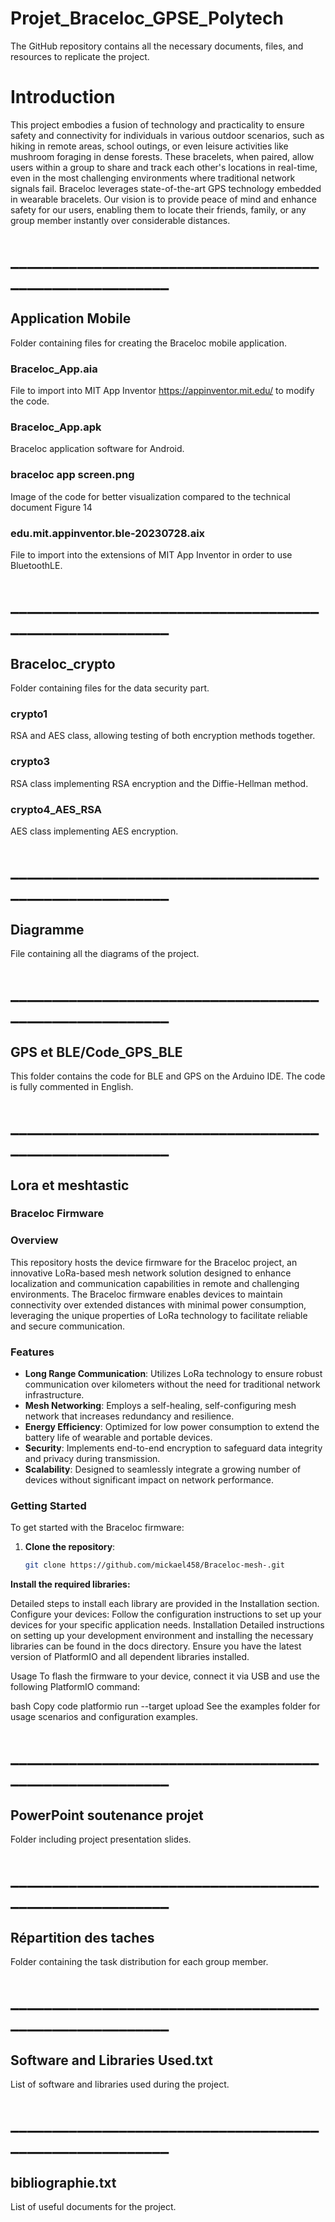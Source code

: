# Projet_Braceloc_GPSE_Polytech

The GitHub repository contains all the necessary documents, files, and resources to replicate the project.

# Introduction
This project embodies a fusion of technology and practicality to ensure safety and connectivity for individuals in various outdoor scenarios, such as hiking in remote areas, school outings, or even leisure activities like mushroom foraging in dense forests.
These bracelets, when paired, allow users within a group to share and track each other's locations in real-time, even in the most challenging environments where traditional network signals fail.
Braceloc leverages state-of-the-art GPS technology embedded in wearable bracelets. Our vision is to provide peace of mind and enhance safety for our users, enabling them to locate their friends, family, or any group member instantly over considerable distances.


# ________________________________________________________

## Application Mobile
Folder containing files for creating the Braceloc mobile application.

### Braceloc_App.aia
File to import into MIT App Inventor https://appinventor.mit.edu/ to modify the code.
### Braceloc_App.apk
Braceloc application software for Android.
### braceloc app screen.png
Image of the code for better visualization compared to the technical document Figure 14
### edu.mit.appinventor.ble-20230728.aix
File to import into the extensions of MIT App Inventor in order to use BluetoothLE.

# ________________________________________________________

## Braceloc_crypto
Folder containing files for the data security part.

### crypto1
RSA and AES class, allowing testing of both encryption methods together.
### crypto3
RSA class implementing RSA encryption and the Diffie-Hellman method.
### crypto4_AES_RSA
AES class implementing AES encryption.

# ________________________________________________________

## Diagramme
File containing all the diagrams of the project.

# ________________________________________________________

## GPS et BLE/Code_GPS_BLE
This folder contains the code for BLE and GPS on the Arduino IDE. The code is fully commented in English.

# ________________________________________________________

## Lora et meshtastic

### Braceloc Firmware

### Overview

This repository hosts the device firmware for the Braceloc project, an innovative LoRa-based mesh network solution designed to enhance localization and communication capabilities in remote and challenging environments. The Braceloc firmware enables devices to maintain connectivity over extended distances with minimal power consumption, leveraging the unique properties of LoRa technology to facilitate reliable and secure communication.

### Features

- **Long Range Communication**: Utilizes LoRa technology to ensure robust communication over kilometers without the need for traditional network infrastructure.
- **Mesh Networking**: Employs a self-healing, self-configuring mesh network that increases redundancy and resilience.
- **Energy Efficiency**: Optimized for low power consumption to extend the battery life of wearable and portable devices.
- **Security**: Implements end-to-end encryption to safeguard data integrity and privacy during transmission.
- **Scalability**: Designed to seamlessly integrate a growing number of devices without significant impact on network performance.

### Getting Started

To get started with the Braceloc firmware:

1. **Clone the repository**: 
   ```bash
   git clone https://github.com/mickael458/Braceloc-mesh-.git

**Install the required libraries:**

Detailed steps to install each library are provided in the Installation section.
Configure your devices:
Follow the configuration instructions to set up your devices for your specific application needs.
Installation
Detailed instructions on setting up your development environment and installing the necessary libraries can be found in the docs directory. Ensure you have the latest version of PlatformIO and all dependent libraries installed.

Usage
To flash the firmware to your device, connect it via USB and use the following PlatformIO command:

bash
Copy code
platformio run --target upload
See the examples folder for usage scenarios and configuration examples.

# ________________________________________________________

## PowerPoint soutenance projet
Folder including project presentation slides.

# ________________________________________________________

## Répartition des taches
Folder containing the task distribution for each group member.

# ________________________________________________________

## Software and Libraries Used.txt
List of software and libraries used during the project.

# ________________________________________________________

## bibliographie.txt
List of useful documents for the project.
